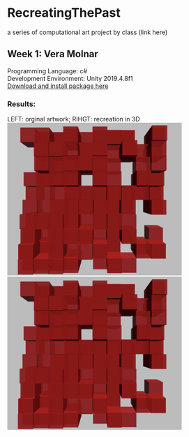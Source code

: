 # RecreatingThePast
a series of computational art project by class (link here)


## Week 1: Vera Molnar
Programming Language: c#  
Development Environment: Unity 2019.4.8f1  
[Download and install package here](...)  

### Results:
<!-- Original Artwork:           | Recreation in 3D:
:-------------------------:|:-------------------------: -->
<p float='left'>
  LEFT: orginal artwork; RIHGT: recreation in 3D
  </br>
  <img src="https://github.com/HeidiHe/RecreatingThePast/blob/main/week1_VeraMolnar/result_final.png" width="400">
<img src="https://github.com/HeidiHe/RecreatingThePast/blob/main/week1_VeraMolnar/result_final.png" width="400">
</p>


